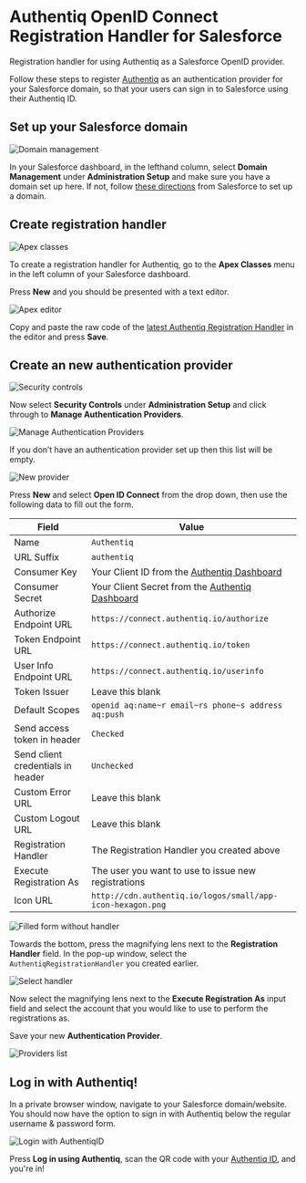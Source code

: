 # Authentiq OpenID Connect Registration Handler for Salesforce

Registration handler for using Authentiq as a Salesforce OpenID provider.

Follow these steps to register [Authentiq](https://www.authentiq.com/developers/?utm_source=github&utm_medium=readme&utm_campaign=authentiq-salesforce-registration-handler) as an authentication provider for your Salesforce domain, so that your users can sign in to Salesforce using their Authentiq ID.

## Set up your Salesforce domain

![Domain management](https://github.com/AuthentiqID/authentiq-salesforce-registration-handler/blob/master/images/1-domain-management.png)

In your Salesforce dashboard, in the lefthand column, select **Domain Management** under **Administration Setup** and make sure you have a domain set up here. If not, follow [these directions](https://help.salesforce.com/articleView?err=1&id=domain_name_setup.htm&type=5) from Salesforce to set up a domain.


## Create registration handler

![Apex classes](https://github.com/AuthentiqID/authentiq-salesforce-registration-handler/blob/master/images/8-apex-classes.PNG)

To create a registration handler for Authentiq, go to the **Apex Classes** menu in the left column of your Salesforce dashboard.

Press **New** and you should be presented with a text editor.

![Apex editor](https://github.com/AuthentiqID/authentiq-salesforce-registration-handler/blob/master/images/9-apex-editor.PNG)

Copy and paste the raw code of the [latest Authentiq Registration Handler](https://github.com/AuthentiqID/authentiq-salesforce-registration-handler/blob/master/AuthentiqRegistrationHandler.apxc) in the editor and press **Save**.

## Create an new authentication provider

![Security controls](https://github.com/AuthentiqID/authentiq-salesforce-registration-handler/blob/master/images/2-security-controls.png)

Now select **Security Controls** under **Administration Setup** and click through to **Manage Authentication Providers**. 

![Manage Authentication Providers](https://github.com/AuthentiqID/authentiq-salesforce-registration-handler/blob/master/images/3-manage-authentication-providers.PNG)

If you don’t have an authentication provider set up then this list will be empty. 

![New provider](https://github.com/AuthentiqID/authentiq-salesforce-registration-handler/blob/master/images/5-new-auth-provider.png)

Press **New** and select **Open ID Connect** from the drop down, then use the following data to fill out the form.

|Field|Value|
|---|---|
|Name|`Authentiq`|
|URL Suffix|`authentiq`|
|Consumer Key|Your Client ID from the [Authentiq Dashboard](https://dashboard.authentiq.com/)|
|Consumer Secret|Your Client Secret from the [Authentiq Dashboard](https://dashboard.authentiq.com/)|
|Authorize Endpoint URL|`https://connect.authentiq.io/authorize`|
|Token Endpoint URL|`https://connect.authentiq.io/token`|
|User Info Endpoint URL|`https://connect.authentiq.io/userinfo`|
|Token Issuer|Leave this blank|
|Default Scopes|`openid aq:name~r email~rs phone~s address aq:push`|
|Send access token in header|`Checked`|
|Send client credentials in header|`Unchecked`|
|Custom Error URL|Leave this blank|
|Custom Logout URL|Leave this blank|
|Registration Handler|The Registration Handler you created above|
|Execute Registration As|The user you want to use to issue new registrations|
|Icon URL|`http://cdn.authentiq.io/logos/small/app-icon-hexagon.png`|

![Filled form without handler](https://github.com/AuthentiqID/authentiq-salesforce-registration-handler/blob/master/images/7-filled-form-without-handler.PNG)

Towards the bottom, press the magnifying lens next to the **Registration Handler** field. In the pop-up window, select the `AuthentiqRegistrationHandler` you created earlier. 

![Select handler](https://github.com/AuthentiqID/authentiq-salesforce-registration-handler/blob/master/images/11-select-registration-handler.PNG)

Now select the magnifying lens next to the **Execute Registration As** input field and select the account that you would like to use to perform the registrations as.

Save your new **Authentication Provider**.

![Providers list](https://github.com/AuthentiqID/authentiq-salesforce-registration-handler/blob/master/images/4-authentication-providers-list.PNG)

## Log in with Authentiq!

In a private browser window, navigate to your Salesforce domain/website. You should now have the option to sign in with Authentiq below the regular username & password form.

![Login with AuthentiqID](https://github.com/AuthentiqID/authentiq-salesforce-registration-handler/blob/master/images/12-login.PNG)

Press **Log in using Authentiq**, scan the QR code with your [Authentiq ID](https://www.authentiq.com/how-it-works/), and you're in!

